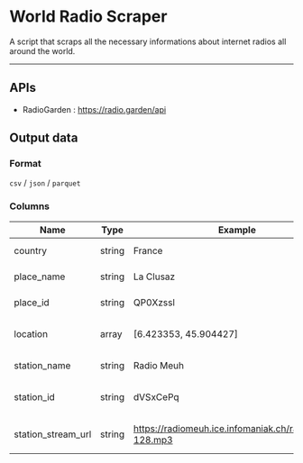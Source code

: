 # World Radio Scraper
A script that scraps all the necessary informations about internet radios all around the world.

___

## APIs

- RadioGarden : https://radio.garden/api

## Output data

### Format 
`csv` / `json` / `parquet`

### Columns 
Name | Type | Example | Description
--- | --- | --- | --- | 
country | string | France | Country of the radio | 
place_name | string | La Clusaz | Place (or city) of the radio | 
place_id | string | QP0Xzssl | RadioGarden's Id of the place | 
location | array | [6.423353, 45.904427] | Longitude & Latitude of the place | 
station_name | string | Radio Meuh | Name of the radio | 
station_id | string | dVSxCePq | RadioGarden's Id of the station |
station_stream_url | string | https://radiomeuh.ice.infomaniak.ch/radiomeuh-128.mp3 | URL of the internet radio stream |
